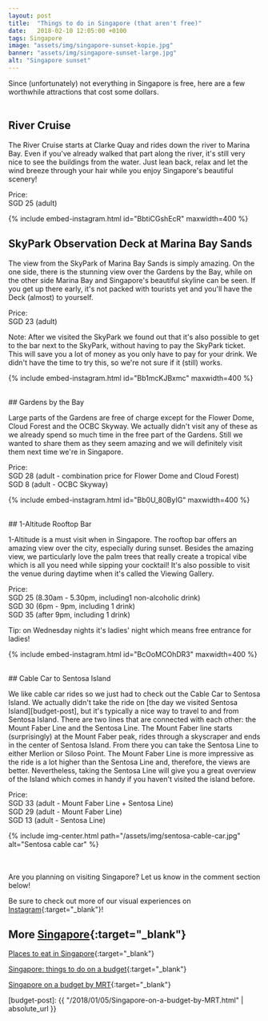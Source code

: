 ```yaml
---
layout: post
title:  "Things to do in Singapore (that aren't free)"
date:   2018-02-10 12:05:00 +0100
tags: Singapore
image: "assets/img/singapore-sunset-kopie.jpg"
banner: "assets/img/singapore-sunset-large.jpg"
alt: "Singapore sunset"
---
```

Since (unfortunately) not everything in Singapore is free, here are a few worthwhile attractions that cost some dollars.
<br><br>

## River Cruise

The River Cruise starts at Clarke Quay and rides down the river to Marina Bay. Even if you've already walked that part along the river, it's still very nice to see the buildings from the water. Just lean back, relax and let the wind breeze through your hair while you enjoy Singapore's beautiful scenery!  
  
Price:   
SGD 25 (adult)

{% include embed-instagram.html id="BbtiCGshEcR" maxwidth=400 %}
<br>
## SkyPark Observation Deck at Marina Bay Sands

The view from the SkyPark of Marina Bay Sands is simply amazing. On the one side, there is the stunning view over the Gardens by the Bay, while on the other side Marina Bay and Singapore's beautiful skyline can be seen. If you get up there early, it's not packed with tourists yet and you'll have the Deck (almost) to yourself.  
  
Price:   
SGD 23 (adult) 

Note: After we visited the SkyPark we found out that it's also possible to get to the bar next to the SkyPark, without having to pay the SkyPark ticket. This will save you a lot of money as you only have to pay for your drink. We didn't have the time to try this, so we're not sure if it (still) works.

{% include embed-instagram.html id="Bb1mcKJBxmc" maxwidth=400 %}

<br>
## Gardens by the Bay

Large parts of the Gardens are free of charge except for the Flower Dome, Cloud Forest and the OCBC Skyway. We actually didn't visit any of these as we already spend so much time in the free part of the Gardens. Still we wanted to share them as they seem amazing and we will definitely visit them next time we're in Singapore.

Price:   
SGD 28 (adult - combination price for Flower Dome and Cloud Forest)  
SGD 8 (adult - OCBC Skyway) 

{% include embed-instagram.html id="Bb0U_80ByIG" maxwidth=400 %}

<br>
## 1-Altitude Rooftop Bar

1-Altitude is a must visit when in Singapore. The rooftop bar offers an amazing view over the city, especially during sunset. Besides the amazing view, we particularly love the palm trees that really create a tropical vibe which is all you need while sipping your cocktail! It's also possible to visit the venue during daytime when it's called the Viewing Gallery.  

Price:   
SGD 25 (8.30am - 5.30pm, including1 non-alcoholic drink)  
SGD 30 (6pm - 9pm, including 1 drink)  
SGD 35 (after 9pm, including 1 drink)  

Tip: on Wednesday nights it's ladies' night which means free entrance for ladies! 

{% include embed-instagram.html id="BcOoMCOhDR3" maxwidth=400 %}

<br>
## Cable Car to Sentosa Island 

We like cable car rides so we just had to check out the Cable Car to Sentosa Island. We actually didn't take the ride on [the day we visited Sentosa Island][budget-post], but it's typically a nice way to travel to and from Sentosa Island. There are two lines that are connected with each other: the Mount Faber Line and the Sentosa Line. The Mount Faber line starts (surprisingly) at the Mount Faber peak, rides through a skyscraper and ends in the center of Sentosa Island. From there you can take the Sentosa Line to either Merlion or Siloso Point. The Mount Faber Line is more impressive as the ride is a lot higher than the Sentosa Line and, therefore, the views are better. Nevertheless, taking the Sentosa Line will give you a great overview of the Island which comes in handy if you haven't visited the island before.  

Price:    
SGD 33 (adult - Mount Faber Line + Sentosa Line)  
SGD 29 (adult - Mount Faber Line)  
SGD 13 (adult - Sentosa Line)

{% include img-center.html path="/assets/img/sentosa-cable-car.jpg" alt="Sentosa cable car" %}

<br><br>
Are you planning on visiting Singapore? Let us know in the comment section below! 

Be sure to check out more of our visual experiences on  [Instagram][instagram]{:target="_blank"}!

## More [Singapore][singapore]{:target="_blank"}

[Places to eat in Singapore][singapore eat]{:target="_blank"}

[Singapore: things to do on a budget][singapore budget]{:target="_blank"}

[Singapore on a budget by MRT][singapore mrt]{:target="_blank"}

[instagram]: https://instagram.com/kipamojo
[singapore]: https://kipamojo.world/tags.html#singapore
[singapore eat]: https://kipamojo.world/2018/02/12/Places-to-eat-in-Singapore.html
[singapore budget]: https://kipamojo.world/2018/01/01/Singapore-on-a-budget.html 
[singapore mrt]: https://kipamojo.world/2018/01/05/Singapore-on-a-budget-by-MRT.html 

[budget-post]: {{ "/2018/01/05/Singapore-on-a-budget-by-MRT.html" | absolute_url }}
